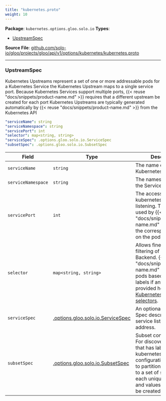 ```yaml
---
title: "kubernetes.proto"
weight: 10
---
```


<!-- Code generated by solo-kit. DO NOT EDIT. -->


**Package**: `kubernetes.options.gloo.solo.io` 
**Types**:


- [UpstreamSpec](#upstreamspec)
  



**Source File**: [github.com/solo-io/gloo/projects/gloo/api/v1/options/kubernetes/kubernetes.proto](https://github.com/solo-io/gloo/blob/main/projects/gloo/api/v1/options/kubernetes/kubernetes.proto)





---
### UpstreamSpec

 
Kubernetes Upstreams represent a set of one or more addressable pods for a Kubernetes Service
the Kubernetes Upstream maps to a single service port. Because Kubernetes Services support multiple ports,
{{< reuse "docs/snippets/product-name.md" >}} requires that a different upstream be created for each port
Kubernetes Upstreams are typically generated automatically by {{< reuse "docs/snippets/product-name.md" >}} from the Kubernetes API

```yaml
"serviceName": string
"serviceNamespace": string
"servicePort": int
"selector": map<string, string>
"serviceSpec": .options.gloo.solo.io.ServiceSpec
"subsetSpec": .options.gloo.solo.io.SubsetSpec

```

| Field | Type | Description |
| ----- | ---- | ----------- | 
| `serviceName` | `string` | The name of the Kubernetes Service. |
| `serviceNamespace` | `string` | The namespace where the Service lives. |
| `servicePort` | `int` | The access port of the kubernetes service is listening. This port is used by {{< reuse "docs/snippets/product-name.md" >}} to look up the corresponding port on the pod for routing. |
| `selector` | `map<string, string>` | Allows finer-grained filtering of pods for the Backend. {{< reuse "docs/snippets/product-name.md" >}} will select pods based on their labels if any are provided here. (see [Kubernetes labels and selectors](https://kubernetes.io/docs/concepts/overview/working-with-objects/labels/). |
| `serviceSpec` | [.options.gloo.solo.io.ServiceSpec](../service_spec.proto.sk/#servicespec) | An optional Service Spec describing the service listening at this address. |
| `subsetSpec` | [.options.gloo.solo.io.SubsetSpec](../subset_spec.proto.sk/#subsetspec) | Subset configuration. For discovery sources that has labels (like kubernetes). this configuration allows you to partition the upstream to a set of subsets. for each unique set of keys and values, a subset will be created. |





<!-- Start of HubSpot Embed Code -->
<script type="text/javascript" id="hs-script-loader" async defer src="//js.hs-scripts.com/5130874.js"></script>
<!-- End of HubSpot Embed Code -->
